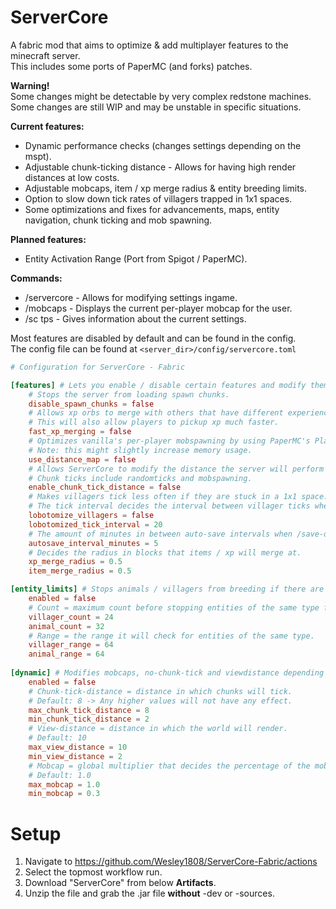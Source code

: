 # ServerCore
A fabric mod that aims to optimize & add multiplayer features to the minecraft server.\
This includes some ports of PaperMC (and forks) patches.

**Warning!**\
Some changes might be detectable by very complex redstone machines.\
Some changes are still WIP and may be unstable in specific situations.

**Current features:**
- Dynamic performance checks (changes settings depending on the mspt).
- Adjustable chunk-ticking distance - Allows for having high render distances at low costs.
- Adjustable mobcaps, item / xp merge radius & entity breeding limits.
- Option to slow down tick rates of villagers trapped in 1x1 spaces.
- Some optimizations and fixes for advancements, maps, entity navigation, chunk ticking and mob spawning.

**Planned features:**
- Entity Activation Range (Port from Spigot / PaperMC).

**Commands:**
- /servercore <name> <value> - Allows for modifying settings ingame.
- /mobcaps - Displays the current per-player mobcap for the user.
- /sc tps - Gives information about the current settings.

Most features are disabled by default and can be found in the config.\
The config file can be found at `<server_dir>/config/servercore.toml`
```toml
# Configuration for ServerCore - Fabric

[features] # Lets you enable / disable certain features and modify them.
    # Stops the server from loading spawn chunks.
    disable_spawn_chunks = false
    # Allows xp orbs to merge with others that have different experience amounts.
    # This will also allow players to pickup xp much faster.
    fast_xp_merging = false
    # Optimizes vanilla's per-player mobspawning by using PaperMC's PlayerMobDistanceMap.
    # Note: this might slightly increase memory usage.
    use_distance_map = false
    # Allows ServerCore to modify the distance the server will perform chunk ticks at.
    # Chunk ticks include randomticks and mobspawning.
    enable_chunk_tick_distance = false
    # Makes villagers tick less often if they are stuck in a 1x1 space.
    # The tick interval decides the interval between villager ticks when lobotomized.
    lobotomize_villagers = false
    lobotomized_tick_interval = 20
    # The amount of minutes in between auto-save intervals when /save-on is active.
    autosave_interval_minutes = 5
    # Decides the radius in blocks that items / xp will merge at.
    xp_merge_radius = 0.5
    item_merge_radius = 0.5

[entity_limits] # Stops animals / villagers from breeding if there are too many of the same type nearby.
    enabled = false
    # Count = maximum count before stopping entities of the same type from breeding.
    villager_count = 24
    animal_count = 32
    # Range = the range it will check for entities of the same type.
    villager_range = 64
    animal_range = 64
    
[dynamic] # Modifies mobcaps, no-chunk-tick and viewdistance depending on the MSPT.
    enabled = false
    # Chunk-tick-distance = distance in which chunks will tick.
    # Default: 8 -> Any higher values will not have any effect.
    max_chunk_tick_distance = 8
    min_chunk_tick_distance = 2
    # View-distance = distance in which the world will render.
    # Default: 10
    max_view_distance = 10
    min_view_distance = 2
    # Mobcap = global multiplier that decides the percentage of the mobcap to be used.
    # Default: 1.0
    max_mobcap = 1.0
    min_mobcap = 0.3
```

# Setup
1. Navigate to https://github.com/Wesley1808/ServerCore-Fabric/actions
2. Select the topmost workflow run.
3. Download "ServerCore" from below **Artifacts**.
4. Unzip the file and grab the .jar file **without** -dev or -sources.
